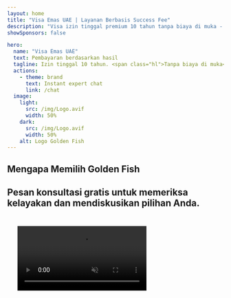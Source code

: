 ```yaml
---
layout: home
title: "Visa Emas UAE | Layanan Berbasis Success Fee"
description: "Visa izin tinggal premium 10 tahun tanpa biaya di muka - bayar hanya setelah persetujuan. Manajemen aplikasi lengkap dengan tingkat keberhasilan 98%. Layanan perpanjangan gratis, hanya biaya pemerintah."
showSponsors: false

hero:
  name: "Visa Emas UAE"
  text: Pembayaran berdasarkan hasil
  tagline: Izin tinggal 10 tahun. <span class="hl">Tanpa biaya di muka</span> - bayar hanya setelah persetujuan. Tingkat keberhasilan 98%.
  actions:
    - theme: brand
      text: Instant expert chat
      link: /chat
  image:
    light:
      src: /img/Logo.avif
      width: 50%
    dark:
      src: /img/Logo.avif
      width: 50%
    alt: Logo Golden Fish
---
```


<FeatureCards :features="[
  {
    title: 'Keuntungan Visa Emas UAE',
    items: [
      'Masa berlaku 10 tahun dengan opsi perpanjangan jika memenuhi syarat kualifikasi',
      '**Tidak perlu masuk UAE setiap 6 bulan**',
      'Diizinkan kepemilikan bisnis 100%',
      'Sponsor anggota keluarga dan staf rumah tangga tanpa batas',
      'Sponsor anak hingga usia 25 tahun',
      'Termasuk sponsor orang tua',
      'Tidak memerlukan sponsor atau pemberi kerja'
    ],
    linkText: 'Learn more',
    link: '../../company-registration/golden-visa#key-benefits-of-the-uae-golden-visa',
    icon: {
      light: '/img/iStock-1785818081.avif',
      dark: '/img/iStock-1203821481.avif',
      alt: 'Layanan Visa',
      width: '100%'
    }
  },
  {
    title: 'Cara Mendapatkan Visa Emas UAE',
    items: [
      'Investasi AED 2M dalam properti UAE',
      'Deposit AED 2M dalam dana investasi UAE',
      'Bisnis dengan modal AED 2M',
      'Kontribusi FTA tahunan AED 250K',
      'Profesional Terampil',
      'Orang-orang berbakat'
    ],
    linkText: 'Learn more',
    link: '../../company-registration/golden-visa#uae-golden-visa-eligibility-and-requirements',
    icon: {
      light: '/img/iStock-1333000394.avif',
      dark: '/img/iStock-584576538.avif',
      alt: 'Layanan Visa',
      width: '10%'
    }
  },
  {
    title: 'Proses Visa Emas',
    bullet: '✓',
    items: [
      'Penilaian kelayakan awal',
      'Persiapan dan verifikasi dokumen',
      'Pemeriksaan medis dan biometrik',
      'Pengajuan dan Pemrosesan Aplikasi',
      'Penerbitan Emirates ID dan visa',
      'Sponsor visa keluarga (opsional)'
    ],
    linkText: 'Learn more',
    link: '../../company-registration/golden-visa#uae-golden-visa-application-process',
    icon: {
      light: '/img/ILONMASKID.webp',
      dark: '/img/ILONMASKID.webp',
      alt: 'Layanan Visa',
      width: '100%'
    }
  }
]" />

## Mengapa Memilih Golden Fish

<BenefitsList :features="[
  {
    icon: '🏢',
    title: 'Keahlian Lokal UAE',
    text: 'Spesialis berdedikasi di Dubai memberikan panduan ahli di setiap tahap proses.'
  },
  {
    icon: '📊',
    title: 'Tingkat Keberhasilan Terbukti',
    text: 'Tingkat persetujuan lebih dari 90% dengan ratusan visa, rekening bank, dan pendaftaran perusahaan yang diproses melalui layanan premium kami.'
  },
  {
    icon: '💸',
    title: '**Biaya Berbasis Keberhasilan**',
    text: '[Bayar hanya setelah persetujuan](/uae-business/benefits/success-based-fees). Transparansi penuh tanpa biaya tersembunyi.'
  },
]" />

## Pesan konsultasi gratis untuk memeriksa kelayakan dan mendiskusikan pilihan Anda.

<video  autoplay muted playsinline style="padding: 24px" >
  <source src="/img/iStock-2185912341.mp4" type="video/mp4">
</video>

<ContactFormModalNav buttonText="Bicara dengan ahli" formStyle="display: block; margin: 1rem auto;"/>

<!-- <ImageGrid :images="[
  { src: '/img/ILONMASKID.webp', href: './immigration.md', alt: 'Imigrasi UAE' },
  { src: '/img/ILONMASKID.webp', href: './immigration.md', alt: 'Imigrasi UAE' },
]"/> -->